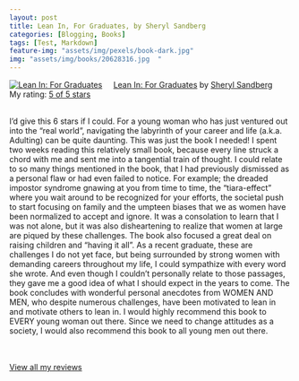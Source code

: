 ```yaml
---
layout: post
title: Lean In, For Graduates, by Sheryl Sandberg    
categories: [Blogging, Books]         
tags: [Test, Markdown]
feature-img: "assets/img/pexels/book-dark.jpg"             
img: "assets/img/books/20628316.jpg  "
---
```

             
<a href= "https://www.goodreads.com/book/show/20628316-lean-in" style= "float: left; padding-right: 20px"><img border="0" alt= "Lean In: For Graduates" src= "https://s.gr-assets.com/assets/nophoto/book/111x148-bcc042a9c91a29c1d680899eff700a03.png" /></a><a href="https://www.goodreads.com/book/show/20628316-lean-in">Lean In: For Graduates</a> by <a href="https://www.goodreads.com/author/show/5333595.Sheryl_Sandberg">Sheryl Sandberg</a><br/> My rating: <a href="https://www.goodreads.com/review/show/2296204117"> 5 of 5 stars</a><br /><br />


I’d give this 6 stars if I could. For a young woman who has just ventured out into the “real world”, navigating the labyrinth of your career and life (a.k.a. Adulting) can be quite daunting. This was just the book I needed! I spent two weeks reading this relatively small book, because every line struck a chord with me and sent me into a tangential train of thought. I could relate to so many things mentioned in the book, that I had previously dismissed as a personal flaw or had even failed to notice. For example; the dreaded impostor syndrome gnawing at you from time to time, the “tiara-effect” where you wait around to be recognized for your efforts, the societal push to start focusing on family and the umpteen biases that we as women have been normalized to accept and ignore. It was a consolation to learn that I was not alone, but it was also disheartening to realize that women at large are piqued by these challenges. The book also focused a great deal on raising children and “having it all”. As a recent graduate, these are challenges I do not yet face, but being surrounded by strong women with demanding careers throughout my life, I could sympathize with every word she wrote. And even though I couldn’t personally relate to those passages, they gave me a good idea of what I should expect in the years to come. The book concludes with wonderful personal anecdotes from WOMEN AND MEN, who despite numerous challenges, have been motivated to lean in and motivate others to lean in. I would highly recommend this book to EVERY young woman out there. Since we need to change attitudes as a society, I would also recommend this book to all young men out there.

<br/><br/><a href="https://www.goodreads.com/review/list/16616412-nandita-damaraju">View all my reviews</a>